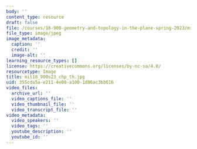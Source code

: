 ```yaml
---
body: ''
content_type: resource
draft: false
file: /courses/18-900-geometry-and-topology-in-the-plane-spring-2023/mit18_900s23_chp_th.jpg
file_type: image/jpeg
image_metadata:
  caption: ''
  credit: ''
  image-alt: ''
learning_resource_types: []
license: https://creativecommons.org/licenses/by-nc-sa/4.0/
resourcetype: Image
title: mit18_900s23_chp_th.jpg
uid: 355cda5a-e211-4e00-a100-1d06ac3bb616
video_files:
  archive_url: ''
  video_captions_file: ''
  video_thumbnail_file: ''
  video_transcript_file: ''
video_metadata:
  video_speakers: ''
  video_tags: ''
  youtube_description: ''
  youtube_id: ''
---
```

